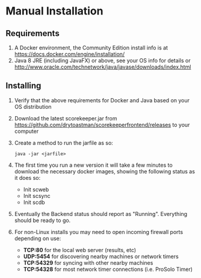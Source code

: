 # Manual Installation

## Requirements
1. A Docker environment, the Community Edition install info is at <https://docs.docker.com/engine/installation/>
1. Java 8 JRE (including JavaFX) or above, see your OS info for details or <http://www.oracle.com/technetwork/java/javase/downloads/index.html>

## Installing
1. Verify that the above requirements for Docker and Java based on your OS distribution

1. Download the latest scorekeeper.jar from <https://github.com/drytoastman/scorekeeperfrontend/releases> to your computer

1. Create a method to run the jarfile as so:

    `java -jar <jarfile>`

1. The first time you run a new version it will take a few minutes to download the necessary docker images, showing the following status as it does so:
    * Init scweb
    * Init scsync
    * Init scdb

1. Eventually the Backend status should report as "Running".  Everything should be ready to go.

1. For non-Linux installs you may need to open incoming firewall ports depending on use:
    * **TCP:80**    for the local web server (results, etc)    
    * **UDP:5454**  for discovering nearby machines or network timers
    * **TCP:54329** for syncing with other nearby machines
    * **TCP:54328** for most network timer connections (i.e. ProSolo Timer)

